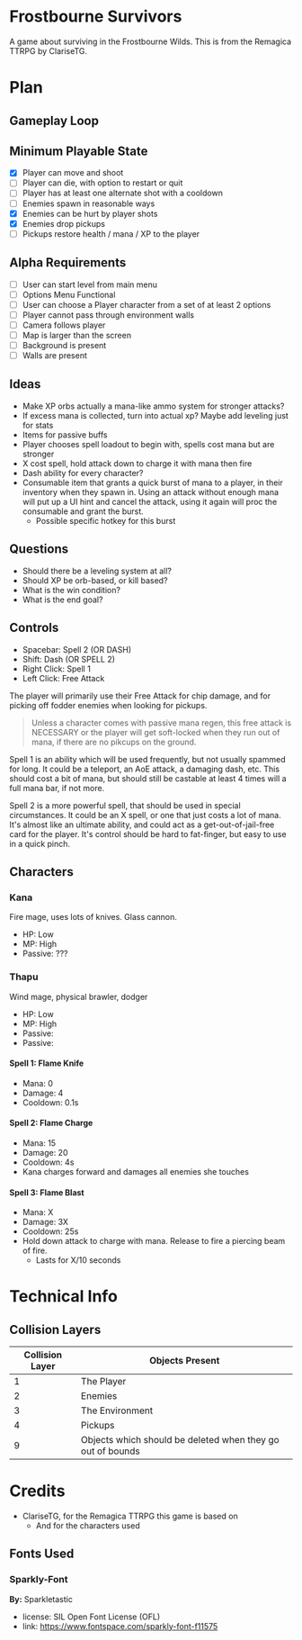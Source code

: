 # Frostbourne Survivors
A game about surviving in the Frostbourne Wilds. This is from the Remagica TTRPG by ClariseTG.

# Plan
## Gameplay Loop

## Minimum Playable State
- [x] Player can move and shoot
- [ ] Player can die, with option to restart or quit
- [ ] Player has at least one alternate shot with a cooldown
- [ ] Enemies spawn in reasonable ways
- [x] Enemies can be hurt by player shots
- [x] Enemies drop pickups
- [ ] Pickups restore health / mana / XP to the player

## Alpha Requirements
- [ ] User can start level from main menu
- [ ] Options Menu Functional
- [ ] User can choose a Player character from a set of at least 2 options
- [ ] Player cannot pass through environment walls
- [ ] Camera follows player
- [ ] Map is larger than the screen
- [ ] Background is present
- [ ] Walls are present
## Ideas
- Make XP orbs actually a mana-like ammo system for stronger attacks?
- If excess mana is collected, turn into actual xp? Maybe add leveling just for stats
- Items for passive buffs
- Player chooses spell loadout to begin with, spells cost mana but are stronger
- X cost spell, hold attack down to charge it with mana then fire
- Dash ability for every character?
- Consumable item that grants a quick burst of mana to a player, in their inventory when they spawn in. Using an attack without enough mana will put up a UI hint and cancel the attack, using it again will proc the consumable and grant the burst. 
  - Possible specific hotkey for this burst

## Questions
- Should there be a leveling system at all?
- Should XP be orb-based, or kill based?
- What is the win condition?
- What is the end goal?
## Controls
- Spacebar: Spell 2 (OR DASH)
- Shift: Dash (OR SPELL 2)
- Right Click: Spell 1
- Left Click: Free Attack

The player will primarily use their Free Attack for chip damage, and for picking off fodder enemies when looking for pickups. 

> Unless a character comes with passive mana regen, this free attack is NECESSARY or the player will get soft-locked when they run out of mana, if there are no pikcups on the ground.

Spell 1 is an ability which will be used frequently, but not usually spammed for long. It could be a teleport, an AoE attack, a damaging dash, etc. This should cost a bit of mana, but should still be castable at least 4 times will a full mana bar, if not more.

Spell 2 is a more powerful spell, that should be used in special circumstances. It could be an X spell, or one that just costs a lot of mana. It's almost like an ultimate ability, and could act as a get-out-of-jail-free card for the player. It's control should be hard to fat-finger, but easy to use in a quick pinch.

## Characters
### Kana
Fire mage, uses lots of knives. Glass cannon.
- HP: Low
- MP: High
- Passive: ???

### Thapu
Wind mage, physical brawler, dodger
- HP: Low
- MP: High
- Passive: 
- Passive: 

#### Spell 1: Flame Knife
- Mana: 0
- Damage: 4
- Cooldown: 0.1s

#### Spell 2: Flame Charge
- Mana: 15
- Damage: 20
- Cooldown: 4s
- Kana charges forward and damages all enemies she touches

#### Spell 3: Flame Blast
- Mana: X
- Damage: 3X
- Cooldown: 25s
- Hold down attack to charge with mana. Release to fire a piercing beam of fire.
  - Lasts for X/10 seconds

# Technical Info
## Collision Layers

| Collision Layer | Objects Present                                            |
| --------------- | ---------------------------------------------------------- |
| 1               | The Player                                                 |
| 2               | Enemies                                                    |
| 3               | The Environment                                            |
| 4               | Pickups                                                    |
| 9               | Objects which should be deleted when they go out of bounds |


# Credits 
- ClariseTG, for the Remagica TTRPG this game is based on
  - And for the characters used
## Fonts Used
### Sparkly-Font
**By:** Sparkletastic
- license: SIL Open Font License (OFL)
- link: https://www.fontspace.com/sparkly-font-f11575
